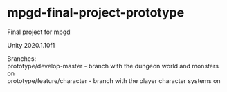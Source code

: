 # mpgd-final-project-prototype
Final project for mpgd

Unity 2020.1.10f1

Branches:  
prototype/develop-master - branch with the dungeon world and monsters on  
prototype/feature/character - branch with the player character systems on
